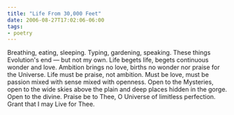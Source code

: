 ```yaml
---
title: "Life From 30,000 Feet"
date: 2006-08-27T17:02:06-06:00
tags:
- poetry
---
```


Breathing, eating, sleeping. Typing, gardening, speaking. These things Evolution's end &mdash; but not my own. Life begets life, begets continuous wonder and love. Ambition brings no love, births no wonder nor praise for the Universe. Life must be praise, not ambition. Must be love, must be passion mixed with sense mixed with openness. Open to the Mysteries, open to the wide skies above the plain and deep places hidden in the gorge. Open to the divine. Praise be to Thee, O Universe of limitless perfection. Grant that I may Live for Thee.

<!-- truncate -->
